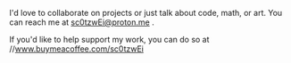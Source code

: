 
I'd love to collaborate on projects or just talk about code, math, or art. You can reach me at sc0tzwEi@proton.me .

If you'd like to help support my work, you can do so at //www.buymeacoffee.com/sc0tzwEi
